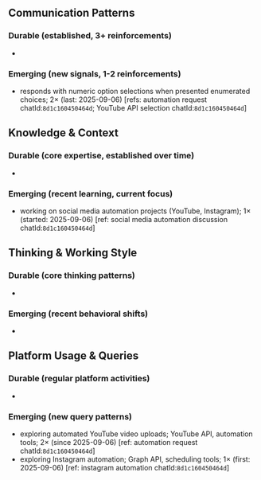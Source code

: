 ## Communication Patterns
### Durable (established, 3+ reinforcements)
- 

### Emerging (new signals, 1-2 reinforcements)
- responds with numeric option selections when presented enumerated choices; 2× (last: 2025-09-06) [refs: automation request chatId:`8d1c160450464d`; YouTube API selection chatId:`8d1c160450464d`]

## Knowledge & Context
### Durable (core expertise, established over time)
- 

### Emerging (recent learning, current focus)
- working on social media automation projects (YouTube, Instagram); 1× (started: 2025-09-06) [ref: social media automation discussion chatId:`8d1c160450464d`]

## Thinking & Working Style
### Durable (core thinking patterns)
- 

### Emerging (recent behavioral shifts)
- 

## Platform Usage & Queries
### Durable (regular platform activities)
- 

### Emerging (new query patterns)
- exploring automated YouTube video uploads; YouTube API, automation tools; 2× (since 2025-09-06) [ref: automation request chatId:`8d1c160450464d`]
- exploring Instagram automation; Graph API, scheduling tools; 1× (first: 2025-09-06) [ref: instagram automation chatId:`8d1c160450464d`]